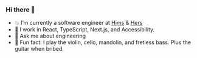 ### Hi there 👋

<!--
**Laurab-io/Laurab-io** is a ✨ _special_ ✨ repository because its `README.md` (this file) appears on your GitHub profile.
-->

- 💥 I’m currently a software engineer at [Hims](https://www.forhims.com/) & [Hers](https://www.forhers.com/)
- 🌱 I work in React, TypeScript, Next.js, and Accessibility. 
- 🤩 Ask me about engineering
- 🎼 Fun fact: I play the violin, cello, mandolin, and fretless bass. Plus the guitar when bribed. 
